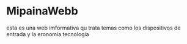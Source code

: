# MipainaWebb
esta es una web imformativa qu trata temas como los dispositivos de entrada y la eronomia tecnologia
